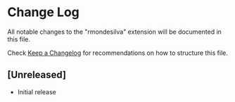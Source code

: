 # Change Log

All notable changes to the "rmondesilva" extension will be documented in this file.

Check [Keep a Changelog](http://keepachangelog.com/) for recommendations on how to structure this file.

## [Unreleased]

- Initial release
